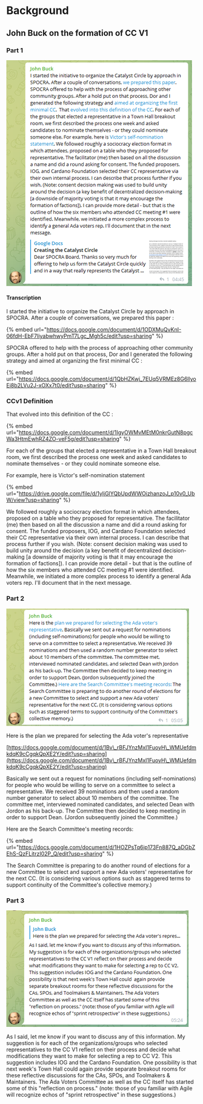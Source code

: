 # Background

## John Buck on the formation of CC V1

### Part 1

![](.gitbook/assets/2021-10-06.png)

#### Transcription

I started the initiative to organize the Catalyst Circle by approach in SPOCRA. After a couple of conversations, we prepared this paper :

{% embed url="https://docs.google.com/document/d/1ODXMuQvKnI-06fdH-EbF7IiyabwhwyPmT7Lgc_Mgh5c/edit?usp=sharing" %}

SPOCRA offered to help with the process of approaching other community groups. After a hold put on that process, Dor and I generated the following strategy and aimed at organizing the first minimal CC :&#x20;

{% embed url="https://docs.google.com/document/d/1QbHZKwj_7EUq5VRMEz8G6llyoEi8b2LVu2J-xOXx7t0/edit?usp=sharing" %}

### CCv1 Definition

That evolved into this definition of the CC :

{% embed url="https://docs.google.com/document/d/1IgyOWMvMEtM0nkrGutN8pgcWa3HtmEwhRZ4ZO-veF5g/edit?usp=sharing" %}

For each of the groups that elected a representative in a Town Hall breakout room, we first described the process one week and asked candidates to nominate themselves - or they could nominate someone else.&#x20;

For example, here is Victor's self-nomination statement

{% embed url="https://drive.google.com/file/d/1yljGlYQbUpdWWOizhanzoJ_p10v0_UbW/view?usp=sharing" %}

We followed roughly a sociocracy election format in which attendees, proposed on a table who they proposed for representative. The facilitator (me) then based on all the discussion a name and did a round asking for consent. The funded proposers, IOG, and Cardano Foundation selected their CC representative via their own internal process. I can describe that process further if you wish. (Note: consent decision making was used to build unity around the decision (a key benefit of decentralized decision-making \[a downside of majority voting is that it may encourage the formation of factions]). I can provide more detail - but that is the outline of how the six members who attended CC meeting #1 were identified. Meanwhile, we initiated a more complex process to identify a general Ada voters rep. I'll document that in the next message.

### Part 2

![](.gitbook/assets/2021-10-06-1-.png)

Here is the plan we prepared for selecting the Ada voter's representative&#x20;

[https://docs.google.com/document/d/1Bv\_rBFJYnzMxI1FuoyH\_WMUefdmkdqK9cCgqkQpXE2Y/edit?usp=sharing](https://docs.google.com/document/d/1Bv\_rBFJYnzMxI1FuoyH\_WMUefdmkdqK9cCgqkQpXE2Y/edit?usp=sharing)

Basically we sent out a request for nominations (including self-nominations) for people who would be willing to serve on a committee to select a representative. We received 39 nominations and then used a random number generator to select about 10 members of the committee. The committee met, interviewed nominated candidates, and selected Dean with Jordon as his back-up. The Committee then decided to keep meeting in order to support Dean. (Jordon subsequently joined the Committee.)&#x20;

Here are the Search Committee's meeting records:&#x20;

{% embed url="https://docs.google.com/document/d/1HOZPsTq6ip173Fn887Q_aDGbZEhS-QzFLitrzI02P_Q/edit?usp=sharing" %}

The Search Committee is preparing to do another round of elections for a new Committee to select and support a new Ada voters' representative for the next CC. (It is considering various options such as staggered terms to support continuity of the Committee's collective memory.)

### Part 3

![](.gitbook/assets/2021-10-06-2-.png)

As I said, let me know if you want to discuss any of this information. My suggestion is for each of the organizations/groups who selected representatives to the CC V1 reflect on their process and decide what modifications they want to make for selecting a rep to CC V2. This suggestion includes IOG and the Cardano Foundation. One possibility is that next week's Town Hall could again provide separate breakout rooms for these reflective discussions for the CAs, SPOs, and Toolmakers & Maintainers. The Ada Voters Committee as well as the CC itself has started some of this "reflection on process." (note: those of you familiar with Agile will recognize echos of "sprint retrospective" in these suggestions.)

